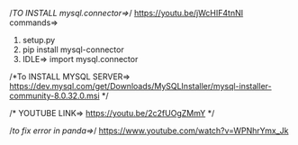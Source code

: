 /*TO INSTALL mysql.connector=>*/
https://youtu.be/jWcHIF4tnNI
commands=>
1. setup.py
2. pip install mysql-connector
3. IDLE=> import mysql.connector

/*To INSTALL MYSQL SERVER=> https://dev.mysql.com/get/Downloads/MySQLInstaller/mysql-installer-community-8.0.32.0.msi */

/* YOUTUBE LINK=> https://youtu.be/2c2fUOgZMmY */

/*to fix error in panda=>*/
https://www.youtube.com/watch?v=WPNhrYmx_Jk
